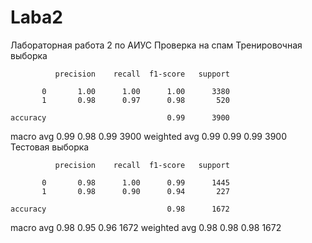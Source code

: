 # Laba2
Лабораторная работа 2 по АИУС 
Проверка на спам
Тренировочная выборка

              precision    recall  f1-score   support

           0       1.00      1.00      1.00      3380
           1       0.98      0.97      0.98       520

    accuracy                           0.99      3900
   macro avg       0.99      0.98      0.99      3900
weighted avg       0.99      0.99      0.99      3900
Тестовая выборка

              precision    recall  f1-score   support

           0       0.98      1.00      0.99      1445
           1       0.98      0.90      0.94       227

    accuracy                           0.98      1672
   macro avg       0.98      0.95      0.96      1672
weighted avg       0.98      0.98      0.98      1672
